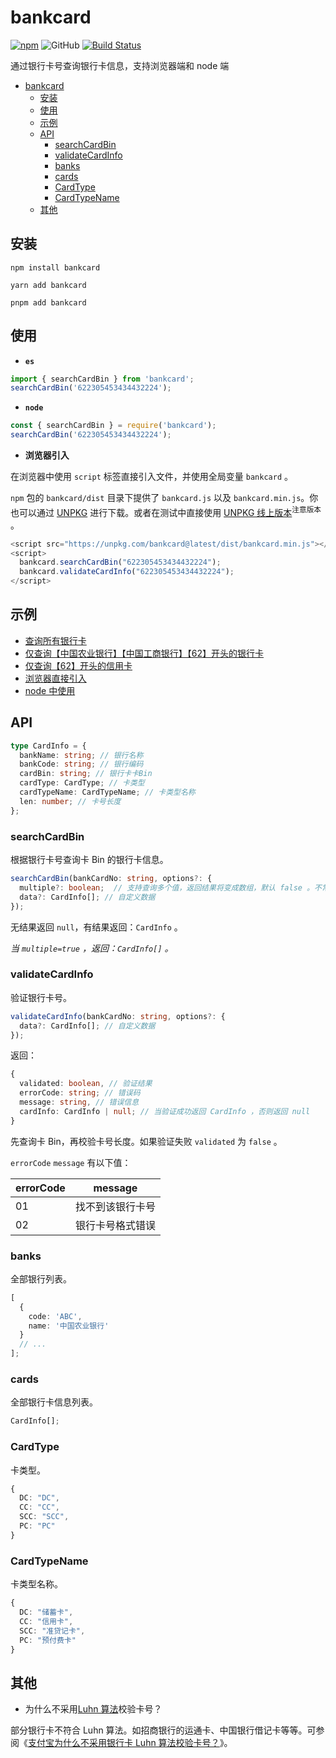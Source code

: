 # bankcard

[![npm](https://img.shields.io/npm/v/bankcard.svg)](https://npmjs.com/package/bankcard) ![GitHub](https://img.shields.io/github/license/caijf/bankcard.svg) [![Build Status](https://travis-ci.org/caijf/bankcard.svg?branch=master)](https://travis-ci.org/caijf/bankcard)

通过银行卡号查询银行卡信息，支持浏览器端和 node 端

- [bankcard](#bankcard)
  - [安装](#安装)
  - [使用](#使用)
  - [示例](#示例)
  - [API](#api)
    - [searchCardBin](#searchcardbin)
    - [validateCardInfo](#validatecardinfo)
    - [banks](#banks)
    - [cards](#cards)
    - [CardType](#cardtype)
    - [CardTypeName](#cardtypename)
  - [其他](#其他)

## 安装

```shell
npm install bankcard
```

```shell
yarn add bankcard
```

```shell
pnpm add bankcard
```

## 使用

- **`es`**

```javascript
import { searchCardBin } from 'bankcard';
searchCardBin('622305453434432224');
```

- **`node`**

```javascript
const { searchCardBin } = require('bankcard');
searchCardBin('622305453434432224');
```

- **浏览器引入**

在浏览器中使用 `script` 标签直接引入文件，并使用全局变量 `bankcard` 。

`npm` 包的 `bankcard/dist` 目录下提供了 `bankcard.js` 以及 `bankcard.min.js`。你也可以通过 [UNPKG](https://unpkg.com/bankcard@latest/dist/) 进行下载。或者在测试中直接使用 [UNPKG 线上版本](https://unpkg.com/bankcard@latest/dist/bankcard.min.js)<sup>注意版本</sup> 。

```javascript
<script src="https://unpkg.com/bankcard@latest/dist/bankcard.min.js"></script>
<script>
  bankcard.searchCardBin("622305453434432224");
  bankcard.validateCardInfo("622305453434432224");
</script>
```

## 示例

- [查询所有银行卡](https://re3d4b.csb.app/)
- [仅查询【中国农业银行】【中国工商银行】【62】开头的银行卡](https://73e493.csb.app/)
- [仅查询【62】开头的信用卡](https://qsstkd.csb.app/)
- [浏览器直接引入](https://9ez3ui.csb.app/)
- [node 中使用](https://codesandbox.io/s/node-zhong-shi-yong-ggk38e?file=/index.js)

## API

```typescript
type CardInfo = {
  bankName: string; // 银行名称
  bankCode: string; // 银行编码
  cardBin: string; // 银行卡卡Bin
  cardType: CardType; // 卡类型
  cardTypeName: CardTypeName; // 卡类型名称
  len: number; // 卡号长度
};
```

### searchCardBin

根据银行卡号查询卡 Bin 的银行卡信息。

```typescript
searchCardBin(bankCardNo: string, options?: {
  multiple?: boolean;  // 支持查询多个值，返回结果将变成数组，默认 false 。不常用，仅少数不同银行的卡 bin 存在重复。
  data?: CardInfo[]; // 自定义数据
});
```

无结果返回 `null`，有结果返回：`CardInfo` 。

_当 `multiple=true` ，返回：`CardInfo[]` 。_

### validateCardInfo

验证银行卡号。

```typescript
validateCardInfo(bankCardNo: string, options?: {
  data?: CardInfo[]; // 自定义数据
});
```

返回：

```typescript
{
  validated: boolean, // 验证结果
  errorCode: string; // 错误码
  message: string, // 错误信息
  cardInfo: CardInfo | null; // 当验证成功返回 CardInfo ，否则返回 null
}
```

先查询卡 Bin，再校验卡号长度。如果验证失败 `validated` 为 `false` 。

`errorCode` `message` 有以下值：

| errorCode | message          |
| --------- | ---------------- |
| 01        | 找不到该银行卡号 |
| 02        | 银行卡号格式错误 |

### banks

全部银行列表。

```typescript
[
  {
    code: 'ABC',
    name: '中国农业银行'
  }
  // ...
];
```

### cards

全部银行卡信息列表。

```typescript
CardInfo[];
```

### CardType

卡类型。

```typescript
{
  DC: "DC",
  CC: "CC",
  SCC: "SCC",
  PC: "PC"
}
```

### CardTypeName

卡类型名称。

```typescript
{
  DC: "储蓄卡",
  CC: "信用卡",
  SCC: "准贷记卡",
  PC: "预付费卡"
}
```

## 其他

- 为什么不采用[Luhn 算法](https://baike.baidu.com/item/Luhn算法/22799984)校验卡号？

部分银行卡不符合 Luhn 算法。如招商银行的运通卡、中国银行借记卡等等。可参阅《[支付宝为什么不采用银行卡 Luhn 算法校验卡号？](https://www.zhihu.com/question/21729157)》。
